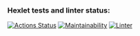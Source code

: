 ### Hexlet tests and linter status:
[![Actions Status](https://github.com/IvanSavDev/frontend-project-lvl1/workflows/hexlet-check/badge.svg)](https://github.com/IvanSavDev/frontend-project-lvl1/actions)
[![Maintainability](https://api.codeclimate.com/v1/badges/a99a88d28ad37a79dbf6/maintainability)](https://codeclimate.com/github/codeclimate/codeclimate/maintainability)
[![Linter](https://github.com/IvanSavDev/frontend-project-lvl1/workflows/githubAction.yml/badge.svg)](https://github.com/IvanSavDev/frontend-project-lvl1/actions/workflows/githubAction.yml)
